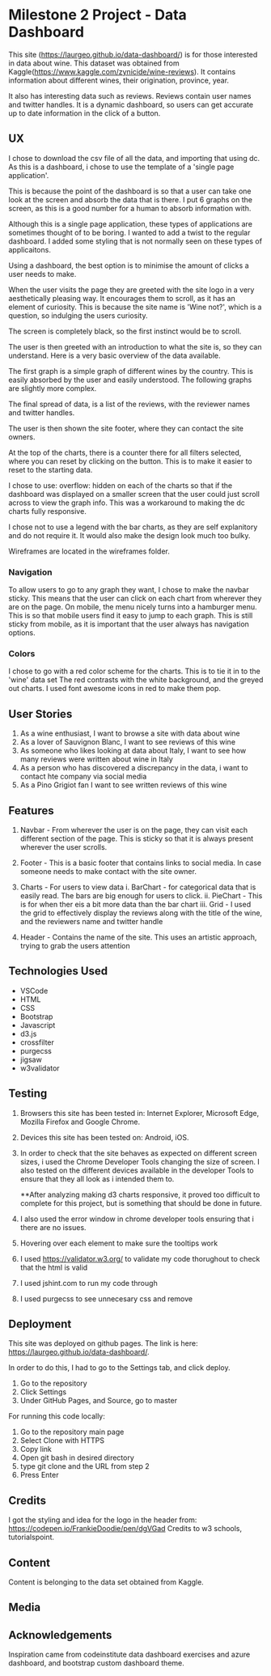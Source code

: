 # Milestone 2 Project - Data Dashboard
This site (https://laurgeo.github.io/data-dashboard/) is for those interested in data about wine. This dataset was obtained from Kaggle(https://www.kaggle.com/zynicide/wine-reviews). It contains information about different wines, their origination, province, year. 

It also has interesting data such as reviews. Reviews contain user names and twitter handles. It is a dynamic dashboard, so users can get accurate up to date information in the click of a button.

## UX
I chose to download the csv file of all the data, and importing that using dc. 
As this is a dashboard, i chose to use the template of a 'single page application'. 

This is because the point of the dashboard is so that a user can take one look at the screen and absorb the data that is there. I put 6 graphs on the screen, as this is a good number for a human to absorb information with.

Although this is a single page application, these types of applications are sometimes thought of to be boring. I wanted to add a twist to the regular dashboard. I added some styling that is not normally seen on these types of applicaitons.

Using a dashboard, the best option is to minimise the amount of clicks a user needs to make.

When the user visits the page they are greeted with the site logo in a very aesthetically pleasing way.
It encourages them to scroll, as it has an element of curiosity. This is because the site name is 'Wine not?', which is a question, so indulging the users curiosity. 

The screen is completely black, so the first instinct would be to scroll.

The user is then greeted with an introduction to what the site is, so they can understand. Here is a very basic overview of the data available.

The first graph is a simple graph of different wines by the country. This is easily absorbed by the user and easily understood. The following graphs are slightly more complex.

The final spread of data, is a list of the reviews, with the reviewer names and twitter handles.

The user is then shown the site footer, where they can contact the site owners.

At the top of the charts, there is a counter there for all filters selected, where you can reset by clicking on the button. This is to make it easier to reset to the starting data.

I chose to use: overflow: hidden on each of the charts so that if the dashboard was displayed on a smaller screen  that the user could just scroll across to view the graph info. This was a workaround to making the dc charts fully responsive.

I chose not to use a legend with the bar charts, as they are self explanitory and do not require it. It would also make the design look much too bulky.

Wireframes are located in the wireframes folder.

### Navigation
To allow users to go to any graph they want, I chose to make the navbar sticky. This means that the user can click on each chart from wherever they are on the page. 
On mobile, the menu nicely turns into a hamburger menu. This is so that mobile users find it easy to jump to each graph. This is still sticky from mobile, as it is important that the user always has navigation options.

### Colors
I chose to go with a red color scheme for the charts. This is to tie it in to the 'wine' data set
The red contrasts with the white background, and the greyed out charts. I used font awesome icons in red to make them pop.

## User Stories
1. As a wine enthusiast, I want to browse a site with data about wine
2. As a lover of Sauvignon Blanc, I want to see reviews of this wine
3. As someone who likes looking at data about Italy, I want to see how many reviews were written about wine in Italy
4. As a person who has discovered a discrepancy in the data, i want to contact hte company via social media
5. As a Pino Grigiot fan I want to see written reviews of this wine

## Features
1. Navbar - From wherever the user is on the page, they can visit each different section of the page. This is sticky so that it is always present wherever the user scrolls.

2. Footer - This is a basic footer that contains links to social media. In case someone needs to make contact with the site owner.
3. Charts - For users to view data
    i. BarChart - for categorical data that is easily read. The bars are big enough for users to click.
    ii. PieChart - This is for when ther eis a bit more data than the bar chart
    iii. Grid - I used the grid to effectively display the reviews along with the title of the wine, and the reviewers name and twitter handle

4. Header - Contains the name of the site. This uses an artistic approach, trying to grab the users attention


## Technologies Used
- VSCode
- HTML
- CSS
- Bootstrap
- Javascript
- d3.js
- crossfilter
- purgecss
- jigsaw
- w3validator

## Testing
1. Browsers this site has been tested in: Internet Explorer, Microsoft Edge, Mozilla Firefox and Google Chrome. 
2. Devices this site has been tested on: Android, iOS.

3. In order to check that the site behaves as expected on different screen sizes, i used the Chrome Developer Tools changing the size of screen. I also tested on the different devices available in the developer Tools to ensure that they all look as i intended them to.

   **After analyzing making d3 charts responsive, it proved too difficult to complete for this project, but is something that should be done in future.
4. I also used the error window in chrome developer tools ensuring that i there are no issues.
5. Hovering over each element to make sure the tooltips work
6.  I used https://validator.w3.org/ to validate my code thorughout to check that the html is valid
7.  I used jshint.com to run my code through
8.  I used purgecss to see unnecesary css and remove

## Deployment
This site was deployed on github pages. The link is here: https://laurgeo.github.io/data-dashboard/. 

 In order to do this, I had to go to the Settings tab, and click deploy.
1. Go to the repository
2. Click Settings
3. Under GitHub Pages, and Source, go to master

For running this code locally:
1. Go to the repository main page
2. Select Clone with HTTPS
3. Copy link
4. Open git bash in desired directory
5. type git clone and the URL from step 2
6. Press Enter

## Credits
I got the styling and idea for the logo in the header from: https://codepen.io/FrankieDoodie/pen/dgVGad
Credits to w3 schools, tutorialspoint.

## Content
Content is belonging to the data set obtained from Kaggle.

## Media

## Acknowledgements
Inspiration came from codeinstitute data dashboard exercises and azure dashboard, and bootstrap custom dashboard theme. 
